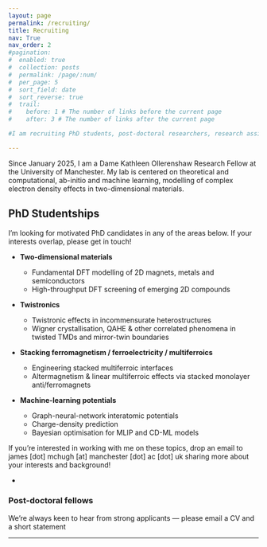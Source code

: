 ```yaml
---
layout: page
permalink: /recruiting/
title: Recruiting
nav: True
nav_order: 2
#pagination:
#  enabled: true
#  collection: posts
#  permalink: /page/:num/
#  per_page: 5
#  sort_field: date
#  sort_reverse: true
#  trail:
#    before: 1 # The number of links before the current page
#    after: 3 # The number of links after the current page

#I am recruiting PhD students, post-doctoral researchers, research assistants, and visiting students 

---
```

Since January 2025, I am a Dame Kathleen Ollerenshaw Research Fellow at the University of Manchester. My lab is centered on theoretical and computational, ab-initio and machine learning, modelling of complex electron density effects in two-dimensional materials.

## PhD Studentships
I’m looking for motivated PhD candidates in any of the areas below. If your interests overlap, please get in touch!

- **Two-dimensional materials**
  - Fundamental DFT modelling of 2D magnets, metals and semiconductors  
  - High-throughput DFT screening of emerging 2D compounds
  
- **Twistronics**
  - Twistronic effects in incommensurate heterostructures
  - Wigner crystallisation, QAHE & other correlated phenomena in twisted TMDs and mirror-twin boundaries
  
- **Stacking ferromagnetism / ferroelectricity / multiferroics**
  - Engineering stacked multiferroic interfaces  
  - Altermagnetism & linear multiferroic effects via stacked monolayer anti/ferromagnets
  
- **Machine-learning potentials**
  - Graph-neural-network interatomic potentials  
  - Charge-density prediction  
  - Bayesian optimisation for MLIP and CD-ML models

If you’re interested in working with me on these topics, drop an email to james [dot] mchugh [at] manchester [dot] ac [dot] uk sharing more about your interests and background!

- 

### Post-doctoral fellows
We’re always keen to hear from strong applicants — please email a CV and a short statement

---



